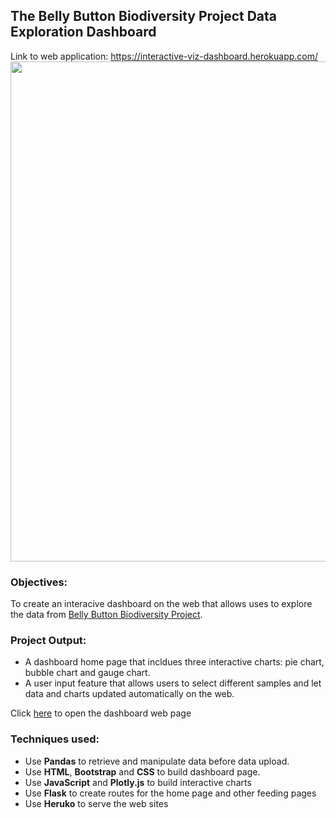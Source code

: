 ## The Belly Button Biodiversity Project Data Exploration Dashboard  

Link to web application: https://interactive-viz-dashboard.herokuapp.com/  
<img src="/images/Capture.PNG" width="800"> 

### Objectives:

To create an interacive dashboard on the web that allows uses to explore the data from [Belly Button Biodiversity Project](http://robdunnlab.com/projects/belly-button-biodiversity/). 


### Project Output:


+ A dashboard home page that incldues three interactive charts: pie chart, bubble chart and gauge chart.
+ A user input feature that allows users to select different samples and let data and charts updated automatically on the web.  

Click [here](https://interactive-viz-dashboard.herokuapp.com/) to open the dashboard web page

### Techniques used:
+ Use **Pandas** to retrieve and manipulate data before data upload.
+ Use **HTML**, **Bootstrap** and **CSS** to build dashboard page.
+ Use **JavaScript** and **Plotly.js** to build interactive charts
+ Use **Flask** to create routes for the home page and other feeding pages
+ Use **Heruko** to serve the web sites

